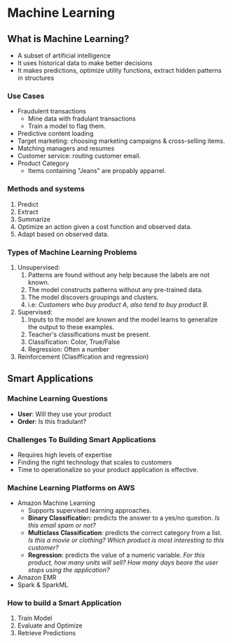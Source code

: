 # Machine Learning

## What is Machine Learning?

* A subset of artificial intelligence
* It uses historical data to make better decisions
* It makes predictions, optimize utility functions, extract hidden patterns in structures

### Use Cases

* Fraudulent transactions
  * Mine data with fradulant transactions
  * Train a model to flag them.
* Predictive content loading
* Target marketing: choosing marketing campaigns & cross-selling items.
* Matching managers and resumes
* Customer service: routing customer email.
* Product Category
  * Items containing "Jeans" are propably apparrel.

### Methods and systems

1. Predict
2. Extract
3. Summarize
4. Optimize an action given a cost function and observed data.
5. Adapt based on observed data.

### Types of Machine Learning Problems

1. Unsupervised:&#x20;
   1. Patterns are found without any help because the labels are not known.
   2. The model constructs patterns without any pre-trained data.
   3. The model discovers groupings and clusters.
   4. i.e: _Customers who buy product A, also tend to buy product B._
2. Supervised:&#x20;
   1. Inputs to the model are known and the model learns to generalize the output to these examples.
   2. Teacher's classifications must be present.
   3. Classification: Color, True/False
   4. Regression: Often a number
3. Reinforcement (Clasiffication and regression)

## Smart Applications

### Machine Learning Questions

* **User**: Will they use your product
* **Order**: Is this fradulant?

### Challenges To Building Smart Applications

* Requires high levels of expertise
* Finding the right technology that scales to customers
* Time to operationalize so your product application is effective.

### Machine Learning Platforms on AWS

* Amazon Machine Learning
  * Supports supervised learning approaches.
  * **Binary Classificatio**n: predicts the answer to a yes/no question. _Is this email spam or not?_
  * **Multiclass Classification**: predicts the correct category from a list. _Is this a movie or clothing? Which product is most interesting to this customer?_
  * **Regression**: predicts the value of a numeric variable. _For this product, how many units will sell? How many days beore the user stops using the application?_
* Amazon EMR
* Spark & SparkML

### How to build a Smart Application

1. Train Model
2. Evaluate and Optimize
3. Retrieve Predictions

